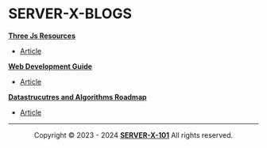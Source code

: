 # SERVER-X-BLOGS

[**Three Js Resources**](./Three-Js-Resources)
- [Article](./Three-Js-Resources.md)

[**Web Development Guide**](./Web-Dev-Guide)
- [Article](./Web-dev-Guide.md)

[**Datastrucutres and Algorithms Roadmap**](https://github.com/SERVER-X-101/DSA-BASIC-TO-ADVANCED)
- [Article](https://github.com/SERVER-X-101/DSA-BASIC-TO-ADVANCED)

---

<p align="center">
  Copyright © 2023 - 2024 <b><a href="https://github.com/SERVER-X-101">SERVER-X-101</a></b> All rights reserved. <br/>
</p>

<!-- -->
<!-- -->
<!-- -->
